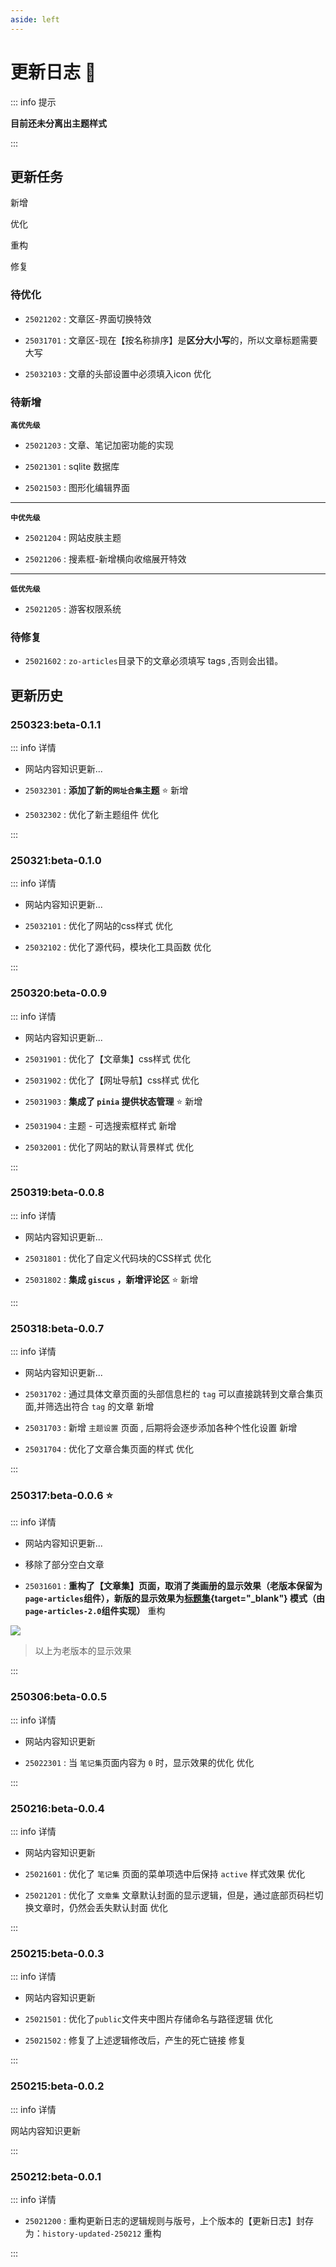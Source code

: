 ```yaml
---
aside: left
---
```


# 更新日志  📝


::: info <Badge type='info'>提示</Badge>

**目前还未分离出主题样式**

:::

## 更新任务

<Badge type='tip'>新增</Badge>  

<Badge type='warning'>优化</Badge>  

<Badge type='tip'>重构</Badge>  

<Badge type='danger'>修复</Badge>  




### 待优化




- `25021202` : 文章区-界面切换特效

- `25031701` : 文章区-现在【按名称排序】是**区分大小写**的，所以文章标题需要大写

- `25032103` : 文章的头部设置中必须填入icon  <Badge type='warning'>优化</Badge>  

### 待新增

**`高优先级`**

- `25021203` : 文章、笔记加密功能的实现

- `25021301` : sqlite 数据库

- `25021503` : 图形化编辑界面

---

**`中优先级`**

- `25021204` : 网站皮肤主题

- `25021206` : 搜素框-新增横向收缩展开特效


---

**`低优先级`**


- `25021205` : 游客权限系统

### 待修复

- `25021602` : `zo-articles`目录下的文章必须填写 tags ,否则会出错。


## 更新历史

### 250323:beta-0.1.1   

::: info 详情

- 网站内容知识更新...

- `25032301` : **添加了新的`网址合集`主题** ⭐ <Badge type='tip'>新增</Badge>  

- `25032302` : 优化了新主题组件 <Badge type='warning'>优化</Badge>  

:::

### 250321:beta-0.1.0   

::: info 详情

- 网站内容知识更新...

- `25032101` : 优化了网站的css样式  <Badge type='warning'>优化</Badge>  
- `25032102` : 优化了源代码，模块化工具函数  <Badge type='warning'>优化</Badge>  

:::

### 250320:beta-0.0.9   

::: info 详情

- 网站内容知识更新...

- `25031901` : 优化了【文章集】css样式  <Badge type='warning'>优化</Badge>  

- `25031902` : 优化了【网址导航】css样式  <Badge type='warning'>优化</Badge>  

- `25031903` : **集成了 `pinia` 提供状态管理** ⭐ <Badge type='tip'>新增</Badge>  

- `25031904` : 主题 - 可选搜索框样式  <Badge type='tip'>新增</Badge>  

- `25032001` : 优化了网站的默认背景样式  <Badge type='warning'>优化</Badge>  

:::

### 250319:beta-0.0.8   

::: info 详情

- 网站内容知识更新...

- `25031801` : 优化了自定义代码块的CSS样式  <Badge type='warning'>优化</Badge>  

- `25031802` : **集成 `giscus` ，新增评论区** ⭐  <Badge type='tip'>新增</Badge>  


:::


### 250318:beta-0.0.7   

::: info 详情

- 网站内容知识更新...

- `25031702` : 通过具体文章页面的头部信息栏的 `tag` 可以直接跳转到文章合集页面,并筛选出符合 `tag` 的文章  <Badge type='tip'>新增</Badge>  

- `25031703` : 新增 `主题设置` 页面 , 后期将会逐步添加各种个性化设置 <Badge type='tip'>新增</Badge>  

- `25031704` : 优化了文章合集页面的样式 <Badge type='warning'>优化</Badge>  


:::

### 250317:beta-0.0.6 ⭐  

::: info 详情

- 网站内容知识更新...

- 移除了部分空白文章

- `25031601` : **重构了【文章集】页面，取消了类画册的显示效果（老版本保留为`page-articles`组件），新版的显示效果为[标题集](/zo-pages/all-articles){target="_blank"} 模式（由`page-articles-2.0`组件实现）** <Badge type='tip'>重构</Badge>

![](/image/202503162201.png)

> 以上为老版本的显示效果

:::


### 250306:beta-0.0.5 

::: info 详情

- 网站内容知识更新

- `25022301` : 当 `笔记集`页面内容为 `0` 时，显示效果的优化 <Badge type='warning'>优化</Badge>


:::

### 250216:beta-0.0.4

::: info 详情

- 网站内容知识更新

- `25021601` : 优化了 `笔记集` 页面的菜单项选中后保持  `active` 样式效果 <Badge type='warning'>优化</Badge>

- `25021201` : 优化了 `文章集` 文章默认封面的显示逻辑，但是，通过底部页码栏切换文章时，仍然会丢失默认封面 <Badge type='warning'>优化</Badge>


:::


### 250215:beta-0.0.3

::: info 详情

- 网站内容知识更新

- `25021501` : 优化了`public`文件夹中图片存储命名与路径逻辑 <Badge type='warning'>优化</Badge>

- `25021502` : 修复了上述逻辑修改后，产生的死亡链接 <Badge type='danger'>修复</Badge>


:::

### 250215:beta-0.0.2

::: info 详情

网站内容知识更新

:::


### 250212:beta-0.0.1

::: info 详情

-  `25021200` : 重构更新日志的逻辑规则与版号，上个版本的【更新日志】封存为：`history-updated-250212` <Badge type='tip'>重构</Badge>  

:::
